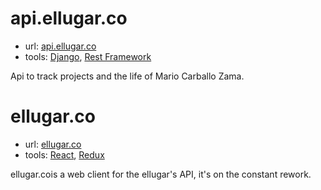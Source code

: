 # api.ellugar.co

- url: [api.ellugar.co](https://api.ellugar.co/)
- tools: [Django](https://www.djangoproject.com/), [Rest Framework](http://www.django-rest-framework.org/)

Api to track projects and the life of Mario Carballo Zama.

# ellugar.co

- url: [ellugar.co](https://ellugar.co/)
- tools: [React](http://facebook.github.io/react/), [Redux](redux.js.org)

ellugar.cois a web client for the ellugar's API, it's on the constant rework.

